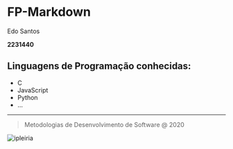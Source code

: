 # FP-Markdown

Edo Santos

**2231440**

## Linguagens de Programação conhecidas:

- C
- JavaScript
- Python 
- ...

---
> Metodologias de Desenvolvimento de Software @ 2020

![ipleiria](https://www.ipleiria.pt/old-www/wp-content/uploads/2016/09/logo_ipl_footer.png)
